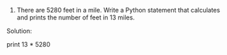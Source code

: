 1. There are 5280 feet in a mile. Write a Python statement that calculates and prints the number of feet in 13 miles.

Solution: 

print 13 * 5280
